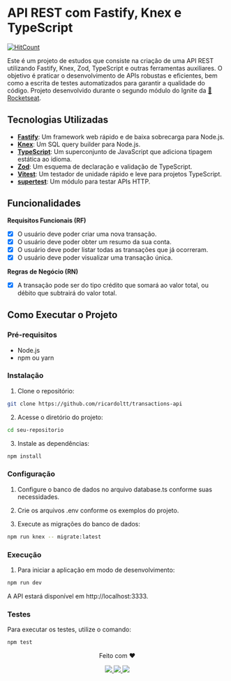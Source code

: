 # API REST com Fastify, Knex e TypeScript
[![HitCount](https://hits.dwyl.com/ricardoltt/transaction-api.svg?style=flat-square)](http://hits.dwyl.com/ricardoltt/transaction-api)

Este é um projeto de estudos que consiste na criação de uma API REST utilizando Fastify, Knex, Zod, TypeScript e outras ferramentas auxiliares. O objetivo é praticar o desenvolvimento de APIs robustas e eficientes, bem como a escrita de testes automatizados para garantir a qualidade do código. Projeto desenvolvido durante o segundo módulo do Ignite da [🚀 Rocketseat](https://rocketseat.com.br).

## Tecnologias Utilizadas

- **[Fastify](https://www.fastify.io/)**: Um framework web rápido e de baixa sobrecarga para Node.js.
- **[Knex](http://knexjs.org/)**: Um SQL query builder para Node.js.
- **[TypeScript](https://www.typescriptlang.org/)**: Um superconjunto de JavaScript que adiciona tipagem estática ao idioma.
- **[Zod](https://github.com/colinhacks/zod)**: Um esquema de declaração e validação de TypeScript.
- **[Vitest](https://vitest.dev/)**: Um testador de unidade rápido e leve para projetos TypeScript.
- **[supertest](https://github.com/visionmedia/supertest)**: Um módulo para testar APIs HTTP.

## Funcionalidades

**Requisitos Funcionais (RF)**

- [x] O usuário deve poder criar uma nova transação.
- [x] O usuário deve poder obter um resumo da sua conta.
- [x] O usuário deve poder listar todas as transações que já ocorreram.
- [x] O usuário deve poder visualizar uma transação única.

**Regras de Negócio (RN)**

- [x] A transação pode ser do tipo crédito que somará ao valor total, ou débito que subtrairá do valor total.

## Como Executar o Projeto

### Pré-requisitos

- Node.js
- npm ou yarn

### Instalação

1. Clone o repositório:

```bash
git clone https://github.com/ricardoltt/transactions-api
```

2. Acesse o diretório do projeto:

```bash
cd seu-repositorio
```

3. Instale as dependências:

```bash
npm install
```

### Configuração

1. Configure o banco de dados no arquivo database.ts conforme suas necessidades.

2. Crie os arquivos .env conforme os exemplos do projeto.

3. Execute as migrações do banco de dados:

```bash
npm run knex -- migrate:latest
```

### Execução

1. Para iniciar a aplicação em modo de desenvolvimento:

```bash
npm run dev
```

A API estará disponível em http://localhost:3333.

### Testes
Para executar os testes, utilize o comando:

```bash
npm test
```

<p align="center">
  Feito com ❤️</a>
</p>

<div align="center">
  <a target=”_blank” href="https://www.linkedin.com/in/ricardoltt">
    <img src="https://img.shields.io/badge/LinkedIn-000?style=for-the-badge&logo=linkedin&logoColor=0A66C2">
  </a>
  <a target=”_blank” href="mailto:ricardo.ltemoteo@gmail.com">
    <img src="https://img.shields.io/badge/Email-000?style=for-the-badge&logo=gmail&logoColor=EA4335">
  </a>
  <a target=”_blank” href="https://github.com/ricardoltt">
    <img src="https://img.shields.io/badge/GitHub-000?style=for-the-badge&logo=github&logoColor=white">
  </a>
</div>

